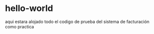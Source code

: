 # hello-world
aqui estara alojado todo el codigo de prueba del sistema de facturación como practica
